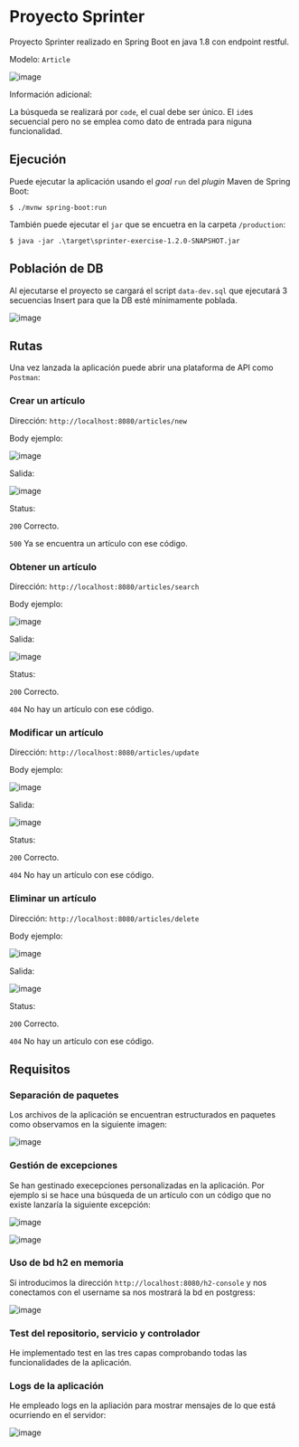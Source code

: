 # Proyecto Sprinter

Proyecto Sprinter realizado en Spring Boot en java 1.8 con endpoint restful.

Modelo: `Article`

![image](https://user-images.githubusercontent.com/60979312/172842222-079f8ef7-c547-4f0e-9f61-dc21c8d7b3e7.png)

Información adicional:

La búsqueda se realizará por `code`, el cual debe ser único. El `id`es secuencial pero no se emplea como dato de entrada para niguna funcionalidad.

## Ejecución

Puede ejecutar la aplicación usando el _goal_ `run` del _plugin_ Maven 
de Spring Boot:

```
$ ./mvnw spring-boot:run 
```   

También puede ejecutar el `jar` que se encuetra en la carpeta `/production`:

```
$ java -jar .\target\sprinter-exercise-1.2.0-SNAPSHOT.jar 
```

## Población de DB

Al ejecutarse el proyecto se cargará el script `data-dev.sql` que ejecutará 3 secuencias Insert para que la DB esté mínimamente poblada.

![image](https://user-images.githubusercontent.com/60979312/172863898-c764edfc-f5a0-4556-bac3-02c65fce2eaf.png)

## Rutas

Una vez lanzada la aplicación puede abrir una plataforma de API como `Postman`:

### Crear un artículo

Dirección: `http://localhost:8080/articles/new`

Body ejemplo:

![image](https://user-images.githubusercontent.com/60979312/172838924-c08f1c06-b41a-4c3f-8edd-ca9871ac47e3.png)

Salida:

![image](https://user-images.githubusercontent.com/60979312/172839098-07c5ea8f-0288-42f0-8565-48e02d90657b.png)

Status:

`200` Correcto.

`500` Ya se encuentra un artículo con ese código.

### Obtener un artículo

Dirección: `http://localhost:8080/articles/search`

Body ejemplo:

![image](https://user-images.githubusercontent.com/60979312/172839558-6a2e9717-d15b-497b-9313-3861c64ae90c.png)

Salida:

![image](https://user-images.githubusercontent.com/60979312/172839654-0607047d-dcb5-41bf-a06d-a4c2ca07d9f2.png)

Status:

`200` Correcto.

`404` No hay un artículo con ese código.

### Modificar un artículo

Dirección: `http://localhost:8080/articles/update`

Body ejemplo:

![image](https://user-images.githubusercontent.com/60979312/172839958-2afb13a2-635a-46c7-b618-9bc21ea955c0.png)

Salida:

![image](https://user-images.githubusercontent.com/60979312/172840009-362006c4-5a67-4044-a6f1-2bbc4ba60221.png)

Status:

`200` Correcto.

`404` No hay un artículo con ese código.

### Eliminar un artículo

Dirección: `http://localhost:8080/articles/delete`

Body ejemplo:

![image](https://user-images.githubusercontent.com/60979312/172840105-94ca9346-9d37-483a-a3c8-776ebb79489b.png)

Salida:

![image](https://user-images.githubusercontent.com/60979312/172840162-9a2ada91-f64d-4b5a-a974-a252b69a413b.png)

Status:

`200` Correcto.

`404` No hay un artículo con ese código.

## Requisitos

### Separación de paquetes

Los archivos de la aplicación se encuentran estructurados en paquetes como observamos en la siguiente imagen:

![image](https://user-images.githubusercontent.com/60979312/172840719-15d053fb-223d-4017-a99c-4e8b873fc3f3.png)

### Gestión de excepciones

Se han gestinado execepciones personalizadas en la aplicación. Por ejemplo si se hace una búsqueda de un artículo con un código que no existe lanzaría la siguiente excepción:

![image](https://user-images.githubusercontent.com/60979312/172840990-987076af-120f-4c3f-95ba-33029c527a4f.png)

![image](https://user-images.githubusercontent.com/60979312/172841048-5d1626dd-3477-4555-b478-18aae4d07f1f.png)

### Uso de bd h2 en memoria

Si introducimos la dirección `http://localhost:8080/h2-console` y nos conectamos con el username sa nos mostrará la bd en postgress:

![image](https://user-images.githubusercontent.com/60979312/172841589-789bbc4e-1a0b-4d97-acd4-404cdd29433a.png)

### Test del repositorio, servicio y controlador

He implementado test en las tres capas comprobando todas las funcionalidades de la aplicación.

### Logs de la aplicación

He empleado logs en la apliación para mostrar mensajes de lo que está ocurriendo en el servidor: 

![image](https://user-images.githubusercontent.com/60979312/172841991-9662c517-620d-4388-a251-d0e87f945114.png)









